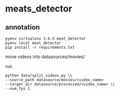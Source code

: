 # meats_detector

## annotation
```
pyenv virtualenv 3.6.5 meat_detector
pyenv local meat_detector
pip install -r requirements.txt
```

move videos into datasources/movies/

run
```
python data/split_videos.py \\
--source_path datasource/movies/<video_name>
--target_dir datasource/processed/<video_name> \\
--num_fps 1
```

